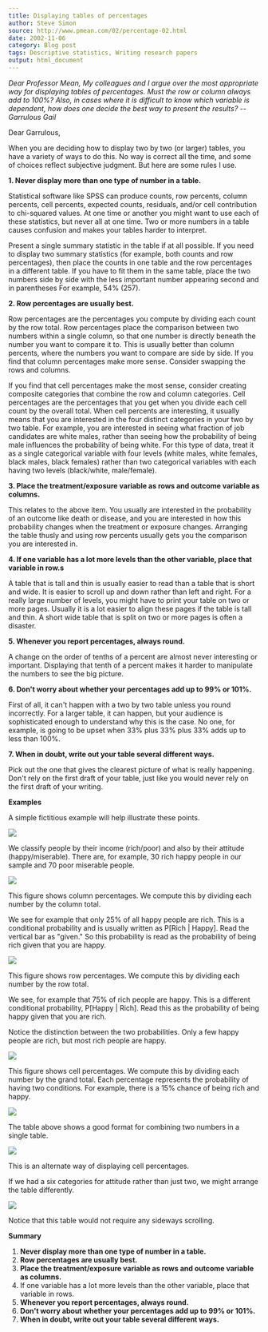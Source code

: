 ```yaml
---
title: Displaying tables of percentages
author: Steve Simon
source: http://www.pmean.com/02/percentage-02.html
date: 2002-11-06
category: Blog post
tags: Descriptive statistics, Writing research papers
output: html_document
---
```


*Dear Professor Mean, My colleagues and I argue over the most
appropriate way for displaying tables of percentages. Must the row or
column always add to 100%? Also, in cases where it is difficult to know
which variable is dependent, how does one decide the best way to present
the results? -- Garrulous Gail*

<!---more--->

Dear Garrulous,

When you are deciding how to display two by two (or larger) tables,
you have a variety of ways to do this. No way is correct all the time,
and some of choices reflect subjective judgment. But here are some
rules I use.

**1. Never display more than one type of number in a table.**

Statistical software like SPSS can produce counts, row percents,
column percents, cell percents, expected counts, residuals, and/or
cell contribution to chi-squared values. At one time or another you
might want to use each of these statistics, but never all at one time.
Two or more numbers in a table causes confusion and makes your tables
harder to interpret.

Present a single summary statistic in the table if at all possible. If
you need to display two summary statistics (for example, both counts
and row percentages), then place the counts in one table and the row
percentages in a different table. If you have to fit them in the same
table, place the two numbers side by side with the less important
number appearing second and in parentheses For example, 54% (257).

**2. Row percentages are usually best.** 

Row percentages are the
percentages you compute by dividing each count by the row total. Row
percentages place the comparison between two numbers within a single
column, so that one number is directly beneath the number you want to
compare it to. This is usually better than column percents, where the
numbers you want to compare are side by side. If you find that column
percentages make more sense. Consider swapping the rows and columns.

If you find that cell percentages make the most sense, consider
creating composite categories that combine the row and column
categories. Cell percentages are the percentages that you get when you
divide each cell count by the overall total. When cell percents are
interesting, it usually means that you are interested in the four
distinct categories in your two by two table. For example, you are
interested in seeing what fraction of job candidates are white males,
rather than seeing how the probability of being male influences the
probability of being white. For this type of data, treat it as a
single categorical variable with four levels (white males, white
females, black males, black females) rather than two categorical
variables with each having two levels (black/white, male/female).

**3. Place the treatment/exposure variable as rows and outcome
variable as columns.**

This relates to the above item. You usually are
interested in the probability of an outcome like death or disease, and
you are interested in how this probability changes when the treatment
or exposure changes. Arranging the table thusly and using row percents
usually gets you the comparison you are interested in.

**4. If one variable has a lot more levels than the other variable,
place that variable in row.s**

A table that is tall and thin is
usually easier to read than a table that is short and wide. It is
easier to scroll up and down rather than left and right. For a really
large number of levels, you might have to print your table on two or
more pages. Usually it is a lot easier to align these pages if the
table is tall and thin. A short wide table that is split on two or
more pages is often a disaster.

**5. Whenever you report percentages, always round.**

A change on the
order of tenths of a percent are almost never interesting or
important. Displaying that tenth of a percent makes it harder to
manipulate the numbers to see the big picture.

**6. Don't worry about whether your percentages add up to 99% or
101%.**

First of all, it can't happen with a two by two table unless
you round incorrectly. For a larger table, it can happen, but your
audience is sophisticated enough to understand why this is the case.
No one, for example, is going to be upset when 33% plus 33% plus 33%
adds up to less than 100%.

**7. When in doubt, write out your table several different ways.**

Pick out the one that gives the clearest picture of what is really
happening. Don't rely on the first draft of your table, just like you
would never rely on the first draft of your writing.

**Examples**

A simple fictitious example will help illustrate these points.

![](../../../web/images/02/percentage-0201.gif)

We classify people by their income (rich/poor) and also by their
attitude (happy/miserable). There are, for example,   30 rich happy
people in our sample and 70 poor miserable people.

![](../../../web/images/02/percentage-0202.gif)

This figure shows column percentages. We compute this by dividing each
number by the column total.

We see for example that only 25% of all happy people are rich. This is
a conditional probability and is usually written as P[Rich |
Happy]. Read the vertical bar as "given." So this probability is
read as the probability of being rich given that you are happy.

![](../../../web/images/02/percentage-0203.gif)

This figure shows row percentages. We compute this by dividing each
number by the row total.

We see, for example that 75% of rich people are happy. This is a
different conditional probability, P[Happy | Rich]. Read this as
the probability of being happy given that you are rich.

Notice the distinction between the two probabilities. Only a few happy
people are rich, but most rich people are happy.

![](../../../web/images/02/percentage-0204.gif)

This figure shows cell percentages. We compute this by dividing each
number by the grand total. Each percentage represents the probability
of having two conditions. For example, there is a 15% chance of being
rich and happy.

![](../../../web/images/02/percentage-0205.gif)

The table above shows a good format for combining two numbers in a
single table.

![](../../../web/images/02/percentage-0206.gif)

This is an alternate way of displaying cell percentages.

If we had a six categories for attitude rather than just two, we might
arrange the table differently.

![](../../../web/images/02/percentage-0207.gif)

Notice that this table would not require any sideways scrolling.

**Summary**

1.  **Never display more than one type of number in a table.**
2.  **Row percentages are usually best.**
3.  **Place the treatment/exposure variable as rows and outcome variable
    as columns.**
4.  If one variable has a lot more levels than the other variable, place
    that variable in rows.
5.  **Whenever you report percentages, always round.**
6.  **Don't worry about whether your percentages add up to 99% or
    101%.**
7.  **When in doubt, write out your table several different ways.**

